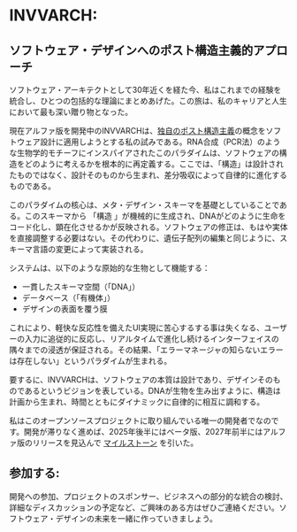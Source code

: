 # INVVARCH:

## ソフトウェア・デザインへのポスト構造主義的アプローチ

ソフトウェア・アーキテクトとして30年近くを経た今、私はこれまでの経験を統合し、ひとつの包括的な理論にまとめあげた。この旅は、私のキャリアと人生において最も深い贈り物となった。

現在アルファ版を開発中のINVVARCHは、[独自のポスト構造主義](./docs/concepts/ApplicationOfPoststructuralismToDesignTheoryThroughOriginalResearch_ja.md)の概念をソフトウェア設計に適用しようとする私の試みである。RNA合成（PCR法）のような生物学的モチーフにインスパイアされたこのパラダイムは、ソフトウェアの構造をどのように考えるかを根本的に再定義する。ここでは、「構造」は設計されたものではなく、設計そのものから生まれ、差分吸収によって自律的に進化するものである。

このパラダイムの核心は、メタ・デザイン・スキーマを基礎としていることである。このスキーマから 「構造 」が機械的に生成され、DNAがどのように生命をコード化し、顕在化させるかが反映される。ソフトウェアの修正は、もはや実体を直接調整する必要はない。その代わりに、遺伝子配列の編集と同じように、スキーマ言語の変更によって実装される。

システムは、以下のような原始的な生物として機能する：
* 一貫したスキーマ空間（「DNA」）
* データベース（「有機体」）
* デザインの表面を覆う膜

これにより、軽快な反応性を備えたUI実現に苦心するする事は失くなる、ユーザーの入力に追従的に反応し、リアルタイムで進化し続けるインターフェイスの隅々までの浸透が保証される。その結果、「エラーマネージャの知らないエラーは存在しない」というパラダイムが生まれる。

要するに、INVVARCHは、ソフトウェアの本質は設計であり、デザインそのものであるというビジョンを表している。DNAが生物を生み出すように、構造は計画から生まれ、時間とともにダイナミックに自律的に相互に調和する。

私はこのオープンソースプロジェクトに取り組んでいる唯一の開発者でなのです。開発が滞りなく進めば、2025年後半にはベータ版、2027年前半にはアルファ版のリリースを見込んで [マイルストーン](https://github.com/vvvvise/lego/milestones?direction=asc&sort=due_date&state=open) を引いた。

## 参加する:
開発への参加、プロジェクトのスポンサー、ビジネスへの部分的な統合の検討、詳細なディスカッションの予定など、ご興味のある方はぜひご連絡ください。ソフトウェア・デザインの未来を一緒に作っていきましょう。
